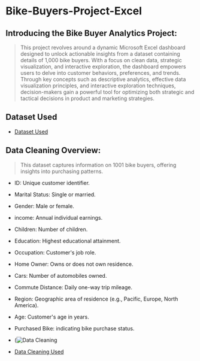 # Bike-Buyers-Project-Excel

## Introducing the Bike Buyer Analytics Project: 
> This project revolves around a dynamic Microsoft Excel dashboard designed to unlock actionable insights from a dataset containing details of 1,000 bike buyers. With a focus on clean data, strategic visualization, and interactive exploration, the dashboard empowers users to delve into customer behaviors, preferences, and trends. Through key concepts such as descriptive analytics, effective data visualization principles, and interactive exploration techniques, decision-makers gain a powerful tool for optimizing both strategic and tactical decisions in product and marketing strategies.
>

## Dataset Used
- [Dataset Used](https://github.com/fatm2/Bike-Buyers-Project-in-Excel/blob/main/Dataset.xlsx)


## Data Cleaning Overview:

> This dataset captures information on 1001 bike buyers, offering insights into purchasing patterns.

- ID: Unique customer identifier.
- Marital Status: Single or married.
- Gender: Male or female.
- income: Annual individual earnings.
- Children: Number of children.
- Education: Highest educational attainment.
- Occupation: Customer's job role.
- Home Owner: Owns or does not own residence.
- Cars: Number of automobiles owned.
- Commute Distance: Daily one-way trip mileage.
- Region: Geographic area of residence (e.g., Pacific, Europe, North America).
- Age: Customer's age in years.
- Purchased Bike: indicating bike purchase status.

- (![Data Cleaning](https://github.com/fatm2/Bike-Buyers-Project-in-Excel/assets/109034314/2f218b34-7590-482d-8e0d-c0fb48d6b8a4)
- [Data Cleaning Used]()












